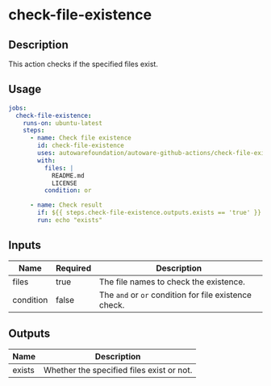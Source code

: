 # check-file-existence

## Description

This action checks if the specified files exist.

## Usage

```yaml
jobs:
  check-file-existence:
    runs-on: ubuntu-latest
    steps:
      - name: Check file existence
        id: check-file-existence
        uses: autowarefoundation/autoware-github-actions/check-file-existence@v1
        with:
          files: |
            README.md
            LICENSE
          condition: or

      - name: Check result
        if: ${{ steps.check-file-existence.outputs.exists == 'true' }}
        run: echo "exists"
```

## Inputs

| Name      | Required | Description                                           |
| --------- | -------- | ----------------------------------------------------- |
| files     | true     | The file names to check the existence.                |
| condition | false    | The `and` or `or` condition for file existence check. |

## Outputs

| Name   | Description                               |
| ------ | ----------------------------------------- |
| exists | Whether the specified files exist or not. |
